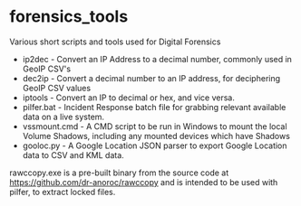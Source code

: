 # forensics_tools
Various short scripts and tools used for Digital Forensics

- ip2dec - Convert an IP Address to a decimal number, commonly used in GeoIP CSV's
- dec2ip - Convert a decimal number to an IP address, for deciphering GeoIP CSV values
- iptools - Convert an IP to decimal or hex, and vice versa.
- pilfer.bat - Incident Response batch file for grabbing relevant available data on a live system.
- vssmount.cmd - A CMD script to be run in Windows to mount the local Volume Shadows, including any mounted devices which have Shadows
- gooloc.py - A Google Location JSON parser to export Google Location data to CSV and KML data.

rawccopy.exe is a pre-built binary from the source code at https://github.com/dr-anoroc/rawccopy and is intended to be used with pilfer, to extract locked files.